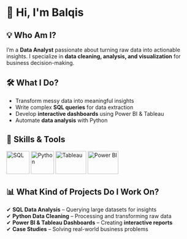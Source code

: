 # 👋 Hi, I'm Balqis

## 💡 Who Am I?  
I’m a **Data Analyst** passionate about turning raw data into actionable insights. I specialize in **data cleaning, analysis, and visualization** for business decision-making.  

## 🛠️ What I Do? 
- Transform messy data into meaningful insights  
- Write complex **SQL queries** for data extraction  
- Develop **interactive dashboards** using Power BI & Tableau  
- Automate **data analysis** with Python  

## 🚀 Skills & Tools  
<p align="left">
  <img src="https://cdn-icons-png.flaticon.com/128/4248/4248443.png" width="60" height="60" alt="SQL">
  <img src="https://cdn-icons-png.flaticon.com/128/5968/5968350.png" width="60" height="60" alt="Python">
  <img src="https://upload.wikimedia.org/wikipedia/commons/thumb/5/55/Tableau_Logo.png/120px-Tableau_Logo.png" width="80" height="60" alt="Tableau">
  <img src="https://upload.wikimedia.org/wikipedia/commons/thumb/c/cf/Power_BI_logo.svg/120px-Power_BI_logo.svg.png" width="80" height="60" alt="Power BI">
</p>

## 📊 What Kind of Projects Do I Work On?  
✔ **SQL Data Analysis** – Querying large datasets for insights  
✔ **Python Data Cleaning** – Processing and transforming raw data  
✔ **Power BI & Tableau Dashboards** – Creating **interactive reports**  
✔ **Case Studies** – Solving real-world business problems  



